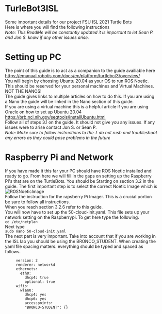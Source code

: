 # TurleBot3ISL
Some important details for our project FSU ISL 2021 Turtle Bots\
Here is where you will find the following instructions\
*Note: This ReadMe will be constantly updated it is important to let Sean P. and Jon S. know if any other issues arise.* <br />
# Setting up PC
The point of this guide is to act as a companion to the guide availiable here\
https://emanual.robotis.com/docs/en/platform/turtlebot3/overview/ <br />
You will begin by choosing Ubuntu 20.04 as your OS to run ROS Noetic. This should be reserved for your personal machines and Virtual Machines. NOT THE NANOS!<br /> 
The guide gives links to multiple articles on how to do this. If you are using a Nano the guide will be linked in the Nano section of this guide.<br />
If you are using a virtual machine this is a helpful article if you are using Oracle on how to set up Ubuntu 20.04 <br />
https://brb.nci.nih.gov/seqtools/installUbuntu.html <br />
Follow all of steps 3.1 on the guide. It should not give you any issues. If any issues were to arise contact Jon S. or Sean P. <br />
*Note: Make sure to follow instructions to the T do not rush and troubleshoot any errors as they could pose problems in the future* <br />
# Raspberry Pi and Network
If you have made it this far your PC should have ROS Noetic installed and ready to go. From here we will fill in the gaps on setting up the Raspberry Pi's that are on the TurtleBots. You should be Starting on section 3.2 in the guide. The first important step is to select the correct Noetic Image which is <br /> 
![ROSNoeticImage](https://user-images.githubusercontent.com/91296386/139104879-df30f7f0-7dbc-43e7-9ff0-6d19c122b124.PNG) <br />
Follow the instruction for the rapsberry Pi Imager. This is a crucial portion be sure to follow all instructions. <br />
When you reach section 3.2.6 refer to this guide. <br />
You will now have to set up the 50-cloud-init.yaml. This file sets up your network setting on the Raspberrypi. To get here type the following. <br />
```cd /etc/netplan ``` <br />
Next type <br />
```sudo nano 50-cloud-init.yaml``` <br />
The next part is very important. Take into account that if you are working in the ISL lab you should be using the BRONCO_STUDENT. When creating the yaml file spacing matters. everything should be typed and spaced as follows.
```network:
     version: 2
     renderer: networkd
     ethernets:
       eth0:
         dhcp4: true
         optional: true
     wifis:
       wlan0:
         dhcp4: yes
         dhcp6: yes
         accesspoints:
         "BRONCO-STUDENT": {}
 ```
